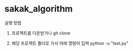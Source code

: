 # sakak_algorithm

실행 방법

1. 프로젝트를 다운받거나 git clone

2. 해당 프로젝트 폴더로 가서 아래 명령어 입력
python -u "test.py"
